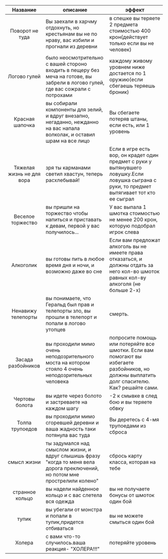 |Название|описание|эффект|
|:---:|---|---|
|Поворот не туда|Вы заехали в харчму отдохнуть, но крестьянам вы не по нраву, вас избили и прогнали из деревни|в спешке вы теряете 2 предмета стоимостью 400 крон(действует только если вы не человек)|
|Логово гулей|было неосмотрительно с вашей стороно входить в пещеру без меча на готове, вы забрели в логово гулей, где вас сожрали с потрохами|каждому живому уровнем ниже достается по 1 оружию(если сбегаешь теряешь броник)|
|Красная шапочка|вы собирали компоненты для зелий, и вдруг внезапно, негаданно, нежданно на вас напала волколак, и оставил шрам на все лицо|Вы сбегаете потеряв штаны, если есть, или 1 уровень|
|Тяжелая жизнь не для вора|зря ты карманами светил хвастун, теперь расхлебывай!|Если в игре есть вор, он крадет один предмет с руки у вытянувшего ловушку.Если ловушка сыграна с руки, то предмет вытягивает тот кто ее сыграл|
|Веселое торжество |вы пришли на торжество чтобы напиться и приставать к девам, первой у вас получилось...|У вас выпала 1 шмотка стоимостью не менее 200 крон, которую подобрал игрок слева|
|Алкоголик|вы готовы пить в любое время дня и ночи, и возможно даже во сне|Если вам предложат алкоголь вы не имеете права отказаться, и должны отдать за него кол-во шмоток равных кол-ву алкоголя (не больше 2-х)|
|Ненавижу телепорты|вы понимаете, что Геральд был прав и телепорты зло, вы прошли в телепорт и попали в логово утопцев|смерть.|
|Засада разбойников|вы проходили мимо очень неподозрительного моста на котором стояло 4 очень неподозрительных человека|попросите помощь или потеряйте все шмотки. Если вам помогают вы избегаете разбойников, но должны выплатить долг спасителю. Как? решайте сами.|
|Чертовы болота|вы идете через болото и застреваете на каждом шагу|-2 к смывке в след бою и вы теряете обвку|
|Толпа трупоедов|вы проходили мимо сгоревшей деревни и ваша жадность таки потянула вас туда|Вы деретесь с 4-мя трупоедами из сброса|
|смысл жизни|ты задумался над смыслом жизни, и вдруг слышишь фразу "когда то меня вела дорога преключений, но потом мне прострелили колено"|сбрось карту класса, которая на тебе|
|странное кольцо|вы надели найденное кольцо и с вас слетела вся одежда|вы не получаете бонусы от шмоток один бой|
|тупик|вы убегали от монстра и попали в тупик,придется отбиваться|вы не можете смыться один бой|
|Холера|с вами что-то случилось.ваша реакция- "ХОЛЕРА!!!"|потеряйте уровень|
